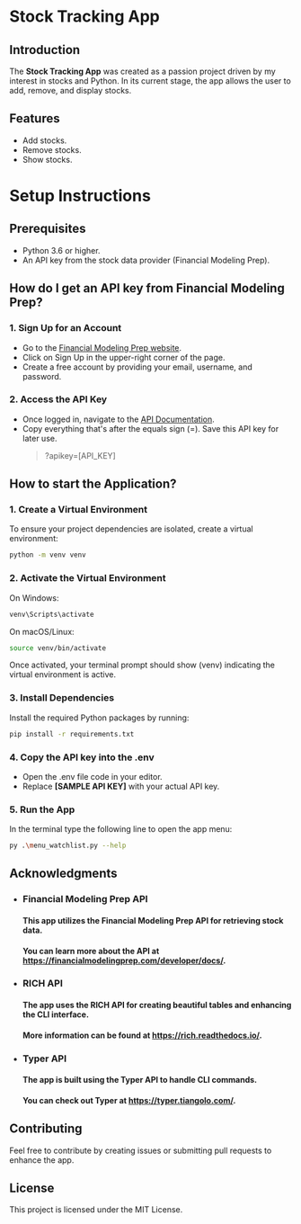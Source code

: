 # Stock Tracking App

## Introduction
The **Stock Tracking App** was created as a passion project driven by my interest in stocks and Python. In its current stage, the app allows the user to add, remove, and display stocks.

## Features
- Add stocks.
- Remove stocks.
- Show stocks.

# Setup Instructions
## Prerequisites
- Python 3.6 or higher.
- An API key from the stock data provider (Financial Modeling Prep).

## How do I get an API key from Financial Modeling Prep?
### 1. Sign Up for an Account
- Go to the [Financial Modeling Prep website](https://site.financialmodelingprep.com/).
- Click on Sign Up in the upper-right corner of the page.
- Create a free account by providing your email, username, and password.

### 2. Access the API Key
- Once logged in, navigate to the [API Documentation](https://site.financialmodelingprep.com/developer/docs).
- Copy everything that's after the equals sign (=). Save this API key for later use.
  > ?apikey=[API_KEY]

## How to start the Application?
### 1. Create a Virtual Environment
To ensure your project dependencies are isolated, create a virtual environment:
```bash
python -m venv venv
```

### 2. Activate the Virtual Environment
On Windows:
```bash
venv\Scripts\activate
```
On macOS/Linux:
```bash
source venv/bin/activate
```
Once activated, your terminal prompt should show (venv) indicating the virtual environment is active.

### 3. Install Dependencies
Install the required Python packages by running:
```bash
pip install -r requirements.txt
```

### 4. Copy the API key into the .env
- Open the .env file code in your editor.
- Replace **[SAMPLE API KEY]** with your actual API key.

### 5. Run the App
In the terminal type the following line to open the app menu:
```bash
py .\menu_watchlist.py --help
```

## Acknowledgments
- ### Financial Modeling Prep API
  #### This app utilizes the Financial Modeling Prep API for retrieving stock data.
  #### You can learn more about the API at https://financialmodelingprep.com/developer/docs/.
- ### RICH API
  #### The app uses the RICH API for creating beautiful tables and enhancing the CLI interface.
  #### More information can be found at https://rich.readthedocs.io/.
- ### Typer API
  #### The app is built using the Typer API to handle CLI commands.
  #### You can check out Typer at https://typer.tiangolo.com/.
  
## Contributing
Feel free to contribute by creating issues or submitting pull requests to enhance the app.

## License
This project is licensed under the MIT License.





